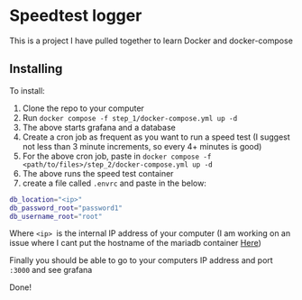# Speedtest logger
This is a project I have pulled together to learn Docker and docker-compose

## Installing

To install:

 1. Clone the repo to your computer
 2. Run `docker compose -f step_1/docker-compose.yml up -d` 
 3. The above starts grafana and a database
 4. Create a cron job as frequent as you want to run a speed test (I suggest not less than 3 minute increments, so every 4+ minutes is good) 
 5. For the above cron job, paste in `docker compose -f <path/to/files>/step_2/docker-compose.yml up -d` 
 6. The above runs the speed test container 
 7. create a file called `.envrc` and paste in the below:


```bash
db_location="<ip>"    
db_password_root="password1"  
db_username_root="root"
```
Where `<ip> `is the internal IP address of your computer (I am working on an issue where I cant put the hostname of the mariadb container [Here](https://github.com/userbradley/speedtest-dashboard/issues/1))

Finally you should be able to go to your computers IP address and port `:3000` and see grafana

Done!